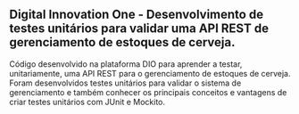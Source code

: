 <h2>Digital Innovation One - Desenvolvimento de testes unitários para validar uma API REST de gerenciamento de estoques de cerveja.</h2>

Código desenvolvido na plataforma DIO para aprender a testar, unitariamente, uma API REST para o gerenciamento de estoques de cerveja. Foram desenvolvidos testes unitários para validar o sistema de gerenciamento e também conhecer os principais conceitos e vantagens de criar testes unitários com JUnit e Mockito.
